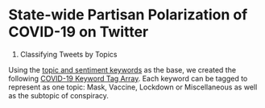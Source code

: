 # State-wide Partisan Polarization of COVID-19 on Twitter

1. Classifying Tweets by Topics

Using the [topic and sentiment keywords](./COVID-19_Topic_And_Sentiment_Keywords.pdf) as the base, we created the following [COVID-19 Keyword Tag Array](./covid-19_keywords_tag_array.csv). Each keyword can be tagged to represent as one topic: Mask, Vaccine, Lockdown or Miscellaneous as well as the subtopic of conspiracy.

